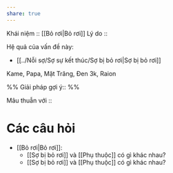```yaml
---
share: true
---
```

Khái niệm :: [[Bỏ rơi|Bỏ rơi]]
Lý do :: 

Hệ quả của vấn đề này:
- [[../Nỗi sợ/Sợ sự kết thúc/Sợ bị bỏ rơi|Sợ bị bỏ rơi]]

Kame, Papa, Mặt Trăng, Đen 3k, Raion

%%
Giải pháp gợi ý:: 
%%



Mâu thuẫn với :: 
# Các câu hỏi
- [[Bỏ rơi|Bỏ rơi]]: 
    - [[Sợ bị bỏ rơi]] và [[Phụ thuộc]] có gì khác nhau?
    - [[Sợ bị bỏ rơi]] và [[Phụ thuộc]] có gì khác nhau?

